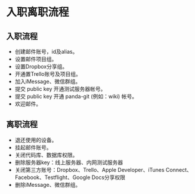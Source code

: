 # 入职离职流程

## 入职流程
* 创建邮件账号，id及alias。
* 设置邮件项目组。
* 设置Dropbox分享组。
* 开通置Trello账号及项目组。
* 加入iMessage、微信群组。
* 提交 public key 开通测试服务器帐号。
* 提交 public key 开通 panda-git (例如：wiki) 帐号。
* 欢迎邮件。


## 离职流程
* 退还使用的设备。
* 挂起邮件账号。
* 关闭代码库、数据库权限。
* 删除服务器key：线上服务器、内网测试服务器
* 关闭第三方账号：Dropbox、Trello、Apple Developer、iTunes Connect、Facebook、Testflight、Google Docs分享权限
* 删除iMessage、微信群组。
